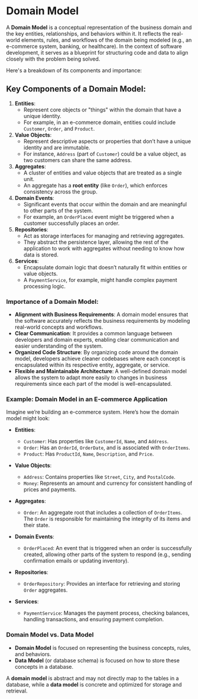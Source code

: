 # Domain Model

A **Domain Model** is a conceptual representation of the business domain and the key entities, relationships, and behaviors within it. It reflects the real-world elements, rules, and workflows of the domain being modeled (e.g., an e-commerce system, banking, or healthcare). In the context of software development, it serves as a blueprint for structuring code and data to align closely with the problem being solved.

Here's a breakdown of its components and importance:

## Key Components of a Domain Model:

1. **Entities**:
   - Represent core objects or "things" within the domain that have a unique identity.
   - For example, in an e-commerce domain, entities could include `Customer`, `Order`, and `Product`.
2. **Value Objects**:
   - Represent descriptive aspects or properties that don’t have a unique identity and are immutable.
   - For instance, `Address` (part of `Customer`) could be a value object, as two customers can share the same address.
3. **Aggregates**:
   - A cluster of entities and value objects that are treated as a single unit.
   - An aggregate has a **root entity** (like `Order`), which enforces consistency across the group.
4. **Domain Events**:
   - Significant events that occur within the domain and are meaningful to other parts of the system.
   - For example, an `OrderPlaced` event might be triggered when a customer successfully places an order.
5. **Repositories**:
   - Act as storage interfaces for managing and retrieving aggregates.
   - They abstract the persistence layer, allowing the rest of the application to work with aggregates without needing to know how data is stored.
6. **Services**:
   - Encapsulate domain logic that doesn’t naturally fit within entities or value objects.
   - A `PaymentService`, for example, might handle complex payment processing logic.

### Importance of a Domain Model:

- **Alignment with Business Requirements**: A domain model ensures that the software accurately reflects the business requirements by modeling real-world concepts and workflows.
- **Clear Communication**: It provides a common language between developers and domain experts, enabling clear communication and easier understanding of the system.
- **Organized Code Structure**: By organizing code around the domain model, developers achieve cleaner codebases where each concept is encapsulated within its respective entity, aggregate, or service.
- **Flexible and Maintainable Architecture**: A well-defined domain model allows the system to adapt more easily to changes in business requirements since each part of the model is well-encapsulated.

### Example: Domain Model in an E-commerce Application

Imagine we’re building an e-commerce system. Here’s how the domain model might look:

- **Entities**:

  - `Customer`: Has properties like `CustomerId`, `Name`, and `Address`.
  - `Order`: Has an `OrderId`, `OrderDate`, and is associated with `OrderItems`.
  - `Product`: Has `ProductId`, `Name`, `Description`, and `Price`.

- **Value Objects**:

  - `Address`: Contains properties like `Street`, `City`, and `PostalCode`.
  - `Money`: Represents an amount and currency for consistent handling of prices and payments.

- **Aggregates**:

  - `Order`: An aggregate root that includes a collection of `OrderItems`. The `Order` is responsible for maintaining the integrity of its items and their state.

- **Domain Events**:

  - `OrderPlaced`: An event that is triggered when an order is successfully created, allowing other parts of the system to respond (e.g., sending confirmation emails or updating inventory).

- **Repositories**:

  - `OrderRepository`: Provides an interface for retrieving and storing `Order` aggregates.

- **Services**:
  - `PaymentService`: Manages the payment process, checking balances, handling transactions, and ensuring payment completion.

### Domain Model vs. Data Model

- **Domain Model** is focused on representing the business concepts, rules, and behaviors.
- **Data Model** (or database schema) is focused on how to store these concepts in a database.

A **domain model** is abstract and may not directly map to the tables in a database, while a **data model** is concrete and optimized for storage and retrieval.
